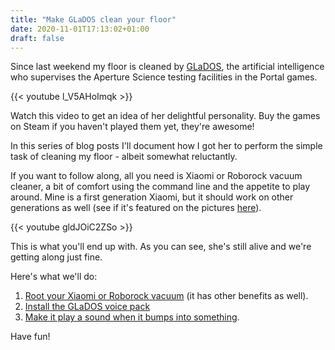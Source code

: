 ```yaml
---
title: "Make GLaDOS clean your floor"
date: 2020-11-01T17:13:02+01:00
draft: false
---
```


Since last weekend my floor is cleaned by [GLaDOS](https://theportalwiki.com/wiki/GLaDOS), the artificial intelligence who supervises the Aperture Science testing facilities in the Portal games.

{{< youtube l_V5AHoImqk >}}

Watch this video to get an idea of her delightful personality. Buy the games on Steam if you haven't played them yet, they're awesome!

In this series of blog posts I'll document how I got her to perform the simple task of cleaning my floor - albeit somewhat reluctantly.

If you want to follow along, all you need is Xiaomi or Roborock vacuum cleaner, a bit of comfort using the command line and the appetite to play around. Mine is a first generation Xiaomi, but it should work on other generations as well (see if it's featured on the pictures [here](https://builder.dontvacuum.me/)).

{{< youtube gldJOiC2ZSo >}}

This is what you'll end up with. As you can see, she's still alive and we're getting along just fine.

Here's what we'll do:

1. [Root your Xiaomi or Roborock vacuum](/posts/#root-your-xiaomi-vacuum) (it has other benefits as well).
1. [Install the GLaDOS voice pack](/posts/#install-the-glados-voice-pack)
1. [Make it play a sound when it bumps into something](/posts/#install-the-oucher).

Have fun!
